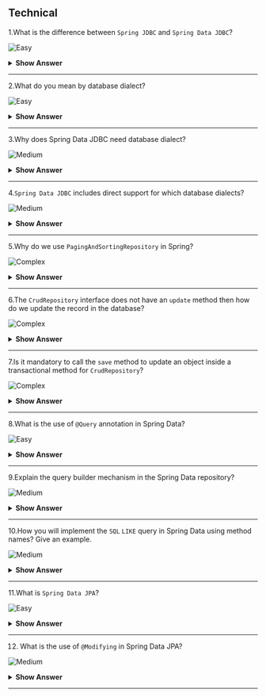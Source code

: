 ## Technical

1.What is the difference between `Spring JDBC` and `Spring Data JDBC`?

![Easy](https://raw.githubusercontent.com/revaturelabs/interviewquestions/aef8eff919a3b083089641381ed9a9101ed21fba/ComplexityTags/simple%20(2).svg)

<details markdown="1"> <summary> <b> Show Answer </b> </summary>

<blockquote markdown="1"> 
    
- `Spring JDBC`, a sub-module under the Spring framework project, provides Spring abstractions over the plain JDBC `DataSource` that we can use with the Spring Framework.
- `Spring JDBC` nicely hooks support for `Transaction Management`, `Exception Handling`, `DB connection management`, `Connection pool configuration`, avoiding boilerplate code using `JdbcTemplate` etc.
- `Spring Data JDBC`, a sub-module under the Spring Data project, makes it easy to implement JDBC-based repositories.
- `Spring Data JDBC` is an Object Relational Mapper (ORM) based on the `Repository` abstraction.
- `Spring Data JDBC` nicely hooks support for `CrudRepository`, `@Query`, `PagingAndSortingRepository`, `@Value` in persistence constructors etc.

</blockquote> 

</details>

---

2.What do you mean by database dialect? 

![Easy](https://raw.githubusercontent.com/revaturelabs/interviewquestions/aef8eff919a3b083089641381ed9a9101ed21fba/ComplexityTags/simple%20(2).svg)

<details markdown="1"> <summary> <b> Show Answer </b> </summary>

<blockquote markdown="1"> 
    
- A database dialect is a configuration setting for platform-independent software (`JPA`, `Hibernate`, etc.) which allows such software to translate its generic SQL statements into vendor-specific DDL, DML.
</blockquote> 

</details>

---

3.Why does Spring Data JDBC need database dialect?

![Medium](https://raw.githubusercontent.com/revaturelabs/interviewquestions/aef8eff919a3b083089641381ed9a9101ed21fba/ComplexityTags/Medium%20(2).svg)

<details markdown="1"> <summary> <b> Show Answer </b> </summary>

<blockquote markdown="1"> 
    
- One of the core features of `Spring Data JDBC` is to generate automatic queries using `CrudRepository` for vendor-specific databases.
- To generate the queries `Spring Data JDBC` internally uses database dialects.
</blockquote> 

</details>

---

4.`Spring Data JDBC` includes direct support for which database dialects?

![Medium](https://raw.githubusercontent.com/revaturelabs/interviewquestions/aef8eff919a3b083089641381ed9a9101ed21fba/ComplexityTags/Medium%20(2).svg)

<details markdown="1"> <summary> <b> Show Answer </b> </summary>

<blockquote markdown="1"> 
    
- In terms of databases, `Spring Data JDBC` requires a dialect to abstract common `SQL` functionality over vendor-specific flavors.
- `Spring Data JDBC` includes direct support for the following databases:
    - `DB2`
    - `H2`
    - `HSQLDB`
    - `MariaDB`
    - `Microsoft SQL Server`
    - `MySQL`
    - `Oracle`
    - `Postgres`
</blockquote> 

</details>

---

5.Why do we use `PagingAndSortingRepository` in Spring?

![Complex](https://raw.githubusercontent.com/revaturelabs/interviewquestions/aef8eff919a3b083089641381ed9a9101ed21fba/ComplexityTags/Complex%20(2).svg)

<details markdown="1"> <summary> <b> Show Answer </b> </summary>

<blockquote markdown="1"> 
    
- `Spring Data JDBC` sub-module under the Spring Data project provides `PagingAndSortingRepository` which is an extension of `CrudRepository` to provide additional methods to retrieve entities using the pagination and sorting abstraction.

</blockquote> 

</details>

---
6.The `CrudRepository` interface does not have an `update` method then how do we update the record in the database? 

![Complex](https://raw.githubusercontent.com/revaturelabs/interviewquestions/aef8eff919a3b083089641381ed9a9101ed21fba/ComplexityTags/Complex%20(2).svg)

<details markdown="1"> <summary> <b> Show Answer </b> </summary>

<blockquote markdown="1"> 
    
- `CrudRepository` has only `save` but it acts as an `update` as well.
- When we `save` an entity with an empty `id` it will do a save.
- When you do `save` on the entity wan its existing `id` it will do an `update`.
- This means after we used findById and changed something in returned object, we can call save on that object and it will do an update because after findById you get an object with a populated id that exists in our database.
- `save` in `CrudRepository` can accept a single entity or Iterable of our entity type.
</blockquote> 

</details>

---
7.Is it mandatory to call the `save` method to update an object inside a transactional method for `CrudRepository`?

![Complex](https://raw.githubusercontent.com/revaturelabs/interviewquestions/aef8eff919a3b083089641381ed9a9101ed21fba/ComplexityTags/Complex%20(2).svg)

<details markdown="1"> <summary> <b> Show Answer </b> </summary>

<blockquote markdown="1"> 
    
- Calling the `save` method to update an object inside a transactional method is not mandatory.
- When we use the `findById` method to retrieve an entity within a transactional method, the returned entity is managed by the persistence provider.
- Hence, any change to that entity will be automatically persisted in the database, regardless of whether we are invoking the save method inside a transactional method.
</blockquote> 

</details>

---
8.What is the use of `@Query` annotation in Spring Data?

![Easy](https://raw.githubusercontent.com/revaturelabs/interviewquestions/aef8eff919a3b083089641381ed9a9101ed21fba/ComplexityTags/simple%20(2).svg)

<details markdown="1"> <summary> <b> Show Answer </b> </summary>

<blockquote markdown="1"> 
    
- `Spring Data` provides multiple ways to define a query that we can execute.
- One of these popular methods is using `@Query` annotation.
- We can annotate the `Spring Data` repository method with the `@Query` annotation where its `value` attribute contains the `JPQL` or `SQL` to be executed.
- It's a convenient approach to place a query definition just above the method inside the repository rather than inside our domain model as named queries.
</blockquote> 

</details>

---
9.Explain the query builder mechanism in the Spring Data repository?

![Medium](https://raw.githubusercontent.com/revaturelabs/interviewquestions/aef8eff919a3b083089641381ed9a9101ed21fba/ComplexityTags/Medium%20(2).svg)

<details markdown="1"> <summary> <b> Show Answer </b> </summary>

<blockquote markdown="1"> 
    
- The query builder mechanism built into the `Spring Data` repository infrastructure is useful for building constraining queries over entities of the repository.
- The query method names are divided into `subject` and `predicate`.
- The first part (`find…By`, `exists…By`) defines the subject of the query, and the second part forms the predicate.
- Few Queries subject keywords - `find…By`, `get…By`, `count…By`, `…Distinct…`, `delete…By`,`Top<number>…`
- Few Queries predicate keywords - `Containing`, `After`, `Before`, `Between`, `EndingWith`, `StartsWith`, `LessThan`, `GreaterThan`
- Few Query predicate modifier keywords - `IgnoreCase`, `OrderBy…`
- Example-
```java
interface PersonRepository extends Repository<Person, Long> {

  List<Person> findByEmailAddressAndLastname(EmailAddress emailAddress, String lastname);

  // Enables the distinct flag for the query
  List<Person> findDistinctPeopleByLastnameOrFirstname(String lastname, String firstname);
  List<Person> findPeopleDistinctByLastnameOrFirstname(String lastname, String firstname);

  // Enabling ignoring the case for an individual property
  List<Person> findByLastnameIgnoreCase(String lastname);
 
  // Enabling ignoring the case for all suitable properties
  List<Person> findByLastnameAndFirstnameAllIgnoreCase(String lastname, String firstname);

  // Enabling static ORDER BY for a query
  List<Person> findByLastnameOrderByFirstnameAsc(String lastname);
  List<Person> findByLastnameOrderByFirstnameDesc(String lastname);
}
```

</blockquote> 

</details>

---
10.How you will implement the `SQL` `LIKE` query in Spring Data using method names? Give an example.

![Medium](https://raw.githubusercontent.com/revaturelabs/interviewquestions/aef8eff919a3b083089641381ed9a9101ed21fba/ComplexityTags/Medium%20(2).svg)

<details markdown="1"> <summary> <b> Show Answer </b> </summary>

<blockquote markdown="1"> 
    
- Let’s consider the Login entity comprising the userId attribute.
- There can be four different variations of LIKE query formed using method names as follows:
  - Exact Match `SELECT ...LIKE userId`
    - `List<User> findByUserIdLike(String userId);`
  - Starting With `SELECT ...LIKE userId%`
    - `List<User> findByUserIdStartingWith(String userId);`
  - Ending With `SELECT ...LIKE %userId`
    - `List<User> findByUserIdEndingWith(String userId);`
  - In Between `SELECT ...LIKE %userId%`
    - `List<User> findByUserIdContaining(String userId);`
</blockquote> 

</details>

---
11.What is `Spring Data JPA`?

![Easy](https://raw.githubusercontent.com/revaturelabs/interviewquestions/aef8eff919a3b083089641381ed9a9101ed21fba/ComplexityTags/simple%20(2).svg)

<details markdown="1"> <summary> <b> Show Answer </b> </summary>

<blockquote markdown="1"> 
    
- `Spring Data JPA`, a sub-module under the Spring Data project, makes it easy to implement `JPA` based repositories.
- `Spring Data JPA` provides repository support for the `Java Persistence API (JPA)`.
- It eases the development of applications that need to access JPA data sources.
- `Spring Data JPA` nicely hooks support for `JpaRepository`, `Hibernate`, `OpenJPA`, `EclipseLink`, `Querydsl`, `@Modifying`
</blockquote> 

</details>

---
12. What is the use of `@Modifying` in Spring Data JPA?

![Medium](https://raw.githubusercontent.com/revaturelabs/interviewquestions/aef8eff919a3b083089641381ed9a9101ed21fba/ComplexityTags/Medium%20(2).svg)

<details markdown="1"> <summary> <b> Show Answer </b> </summary>

<blockquote markdown="1"> 
    
- Adding `@Modifying` annotation indicates the query is not for a `SELECT` query.
- `@Modifying` annotation lets you execute `DML` inserts, updates, and deletes)and `DDL` using `JPA` `@Query` annotations.
- `@Modifying` annotation is only relevant in combination with the `@Query` annotation, derived query methods or custom methods do not require this Annotation.
</blockquote> 

</details>

---

